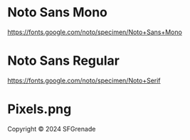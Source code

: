 # Noto Sans Mono

<https://fonts.google.com/noto/specimen/Noto+Sans+Mono>

# Noto Sans Regular

<https://fonts.google.com/noto/specimen/Noto+Serif>

# Pixels.png

Copyright © 2024 SFGrenade
